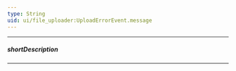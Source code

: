 ```yaml
---
type: String
uid: ui/file_uploader:UploadErrorEvent.message
---
```

---
##### shortDescription
<!-- Description goes here -->

---
<!-- Description goes here -->